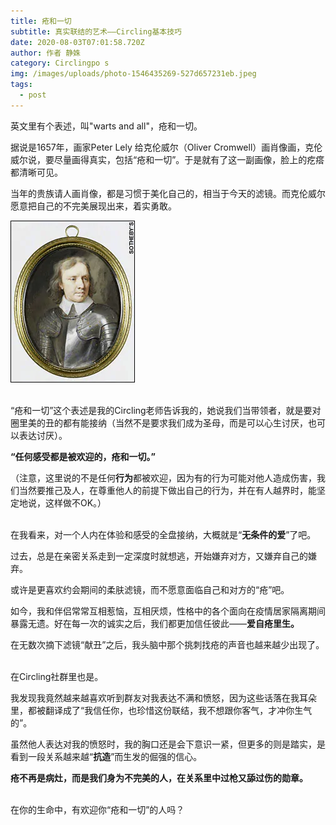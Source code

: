 ```yaml
---
title: 疮和一切
subtitle: 真实联结的艺术——Circling基本技巧
date: 2020-08-03T07:01:58.720Z
author: 作者 静姝
category: Circlingpo s
img: /images/uploads/photo-1546435269-527d657231eb.jpeg
tags:
  - post
---
```

英文里有个表述，叫"warts and all"，疮和一切。

据说是1657年，画家Peter Lely 给克伦威尔（Oliver Cromwell）画肖像画，克伦威尔说，要尽量画得真实，包括“疮和一切”。于是就有了这一副画像，脸上的疙瘩都清晰可见。

当年的贵族请人画肖像，都是习惯于美化自己的，相当于今天的滤镜。而克伦威尔愿意把自己的不完美展现出来，着实勇敢。

![](/images/uploads/od3s87ftwkqt9w7i.png)

\
“疮和一切”这个表述是我的Circling老师告诉我的，她说我们当带领者，就是要对圈里美的丑的都有能接纳（当然不是要求我们成为圣母，而是可以心生讨厌，也可以表达讨厌）。

**“任何感受都是被欢迎的，疮和一切。”**

（注意，这里说的不是任何**行为**都被欢迎，因为有的行为可能对他人造成伤害，我们当然要推己及人，在尊重他人的前提下做出自己的行为，并在有人越界时，能坚定地说，这样做不OK。）

\
在我看来，对一个人内在体验和感受的全盘接纳，大概就是“**无条件的爱**”了吧。

过去，总是在亲密关系走到一定深度时就想逃，开始嫌弃对方，又嫌弃自己的嫌弃。

或许是更喜欢约会期间的柔肤滤镜，而不愿意面临自己和对方的“疮”吧。

如今，我和伴侣常常互相惹恼，互相厌烦，性格中的各个面向在疫情居家隔离期间暴露无遗。好在每一次的诚实之后，我们都更加信任彼此——**爱自疮里生。**

在无数次摘下滤镜“献丑”之后，我头脑中那个挑刺找疮的声音也越来越少出现了。

\
在Circling社群里也是。

我发现我竟然越来越喜欢听到群友对我表达不满和愤怒，因为这些话落在我耳朵里，都被翻译成了“我信任你，也珍惜这份联结，我不想跟你客气，才冲你生气的”。

虽然他人表达对我的愤怒时，我的胸口还是会下意识一紧，但更多的则是踏实，是看到一段关系越来越“**抗造**”而生发的倔强的信心。

**疮不再是病灶，而是我们身为不完美的人，在关系里中过枪又舔过伤的勋章。**

\
在你的生命中，有欢迎你“疮和一切”的人吗？
